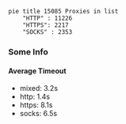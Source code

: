 
```mermaid
pie title 15085 Proxies in list
    "HTTP" : 11226
    "HTTPS": 2217
    "SOCKS" : 2353
```

### Some Info
#### Average Timeout

- mixed: 3.2s
- http: 1.4s
- https: 8.1s
- socks: 6.5s